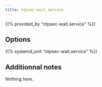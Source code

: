 ```yaml
---
title: ntpsec-wait.service
---
```


{{% provided_by "ntpsec-wait.service" %}}

## Options

{{% systemd_unit "ntpsec-wait.service" %}}

## Additionnal notes

Nothing here.
